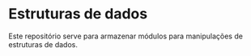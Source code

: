 # Estruturas de dados

Este repositório serve para armazenar módulos para manipulações de estruturas de dados.
